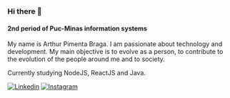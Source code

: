 ### Hi there 👋

#### 2nd period of Puc-Minas information systems

My name is Arthur Pimenta Braga. I am passionate about technology and development. My main objective is to evolve as a person, to contribute to the evolution of the people around me and to society.

Currently studying NodeJS, ReactJS and Java.

[![Linkedin](https://img.shields.io/badge/-Linkedin-blue)](https://www.linkedin.com/in/arthurpimentabraga)
[![Instagram](https://img.shields.io/badge/-Instagram-red)](https://www.instagram.com/arthurpbraga_/)
